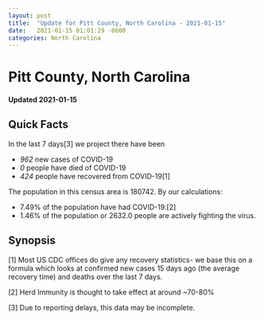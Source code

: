 ```yaml
---
layout: post
title:  "Update for Pitt County, North Carolina - 2021-01-15"
date:   2021-01-15 01:01:29 -0600
categories: North Carolina
---
```


# Pitt County, North Carolina
#### Updated 2021-01-15

## Quick Facts

In the last 7 days[3] we project there have been
- *962* new cases of COVID-19
- *0* people have died of COVID-19
- *424* people have recovered from COVID-19[1]

The population in this census area is 180742. By our calculations:
- 7.49% of the population have had COVID-19.[2]
- 1.46% of the population or 2632.0 people are actively fighting the virus.

## Synopsis




[1] Most US CDC offices do give any recovery statistics- we base this on a formula which looks at confirmed new cases
15 days ago (the average recovery time) and deaths over the last 7 days.

[2] Herd Immunity is thought to take effect at around ~70-80%

[3] Due to reporting delays, this data may be incomplete.
 
    